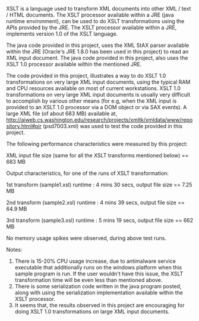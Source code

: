 XSLT is a language used to transform XML documents into other XML / text / HTML documents. The XSLT processor available within a 
JRE (java runtime environment), can be used to do XSLT transformations using the APIs provided by the JRE. The XSLT processor available 
within a JRE, implements version 1.0 of the XSLT language.

The java code provided in this project, uses the XML StAX parser available within the JRE (Oracle's JRE 1.8.0 has been used in this 
project) to read an XML input document. The java code provided in this project, also uses the XSLT 1.0 processor available within the 
mentioned JRE.

The code provided in this project, illustrates a way to do XSLT 1.0 transformations on very large XML input documents, using the typical 
RAM and CPU resources available on most of current workstations. XSLT 1.0 transformations on very large XML input documents is usually very difficult to accomplish by various other means (for e.g, when the XML input is provided to an XSLT 1.0 processor via a DOM object or via SAX events). A large XML file (of about 683 MB) available at, http://aiweb.cs.washington.edu/research/projects/xmltk/xmldata/www/repository.html#pir (psd7003.xml) was used to test the code provided 
in this project.

The following performance characteristics were measured by this project:

XML input file size (same for all the XSLT transforms mentioned below) == 683 MB

Output characteristics, for one of the runs of XSLT transformation:

1st transform (sample1.xsl) runtime : 4 mins 30 secs, output file size == 7.25 MB

2nd transform (sample2.xsl) runtime : 4 mins 39 secs, output file size == 64.9 MB

3rd transform (sample3.xsl) runtime : 5 mins 19 secs, output file size == 662 MB

No memory usage spikes were observed, during above test runs.

Notes: 
1) There is 15-20% CPU usage increase, due to antimalware service executable that additionally runs on the windows platform when this sample program is run. If the user wouldn't have this issue, the XSLT transformation time will be even less than mentioned above.
2) There is some serialization code written in the java program posted, along with using the serialization implementation available within the XSLT processor.
3) It seems that, the results observed in this project are encouraging for doing XSLT 1.0 transformations on large XML input documents.
